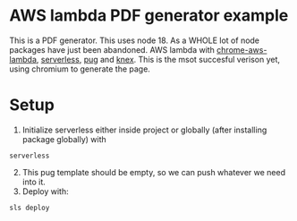 # AWS lambda PDF generator example

This is a PDF generator. 
This uses node 18. As a WHOLE lot of node packages have just been abandoned. 
AWS lambda with [chrome-aws-lambda](https://www.npmjs.com/package/chrome-aws-lambda), [serverless](https://serverless.com/), [pug](https://pugjs.org/) and [knex](https://knexjs.org/). This is the msot succesful verison yet, using chromium to generate the page. 

# Setup

1. Initialize serverless either inside project or globally (after installing package globally) with

```
serverless
```

2. This pug template should be empty, so we can push whatever we need into it. 
3. Deploy with:

```
sls deploy
```
